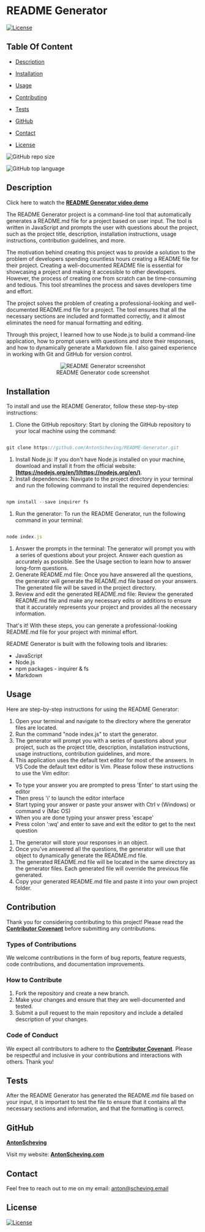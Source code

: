 # README Generator

  [![License](https://img.shields.io/static/v1?label=License&message=MIT&color=blue&?style=plastic&logo=appveyor)](https://opensource.org/license/MIT)



## Table Of Content

- [Description](#description)

- [Installation](#installation)
- [Usage](#usage)
- [Contributing](#contribution)
- [Tests](#tests)
- [GitHub](#github)
- [Contact](#contact)
- [License](#license)




![GitHub repo size](https://img.shields.io/github/repo-size/AntonScheving/README-Generator?style=plastic)

  ![GitHub top language](https://img.shields.io/github/languages/top/AntonScheving/README-Generator?style=plastic)



## Description
Click here to watch the 
<a href="https://youtu.be/9iVQFaRaNV8"><strong>README Generator video demo</a></strong>

  The README Generator project is a command-line tool that automatically generates a README.md file for a project based on user input. The tool is written in JavaScript and prompts the user with questions about the project, such as the project title, description, installation instructions, usage instructions, contribution guidelines, and more.

The motivation behind creating this project was to provide a solution to the problem of developers spending countless hours creating a README file for their project. Creating a well-documented README file is essential for showcasing a project and making it accessible to other developers. However, the process of creating one from scratch can be time-consuming and tedious. This tool streamlines the process and saves developers time and effort.

The project solves the problem of creating a professional-looking and well-documented README.md file for a project. The tool ensures that all the necessary sections are included and formatted correctly, and it almost eliminates the need for manual formatting and editing.

Through this project, I learned how to use Node.js to build a command-line application, how to prompt users with questions and store their responses, and how to dynamically generate a Markdown file. I also gained experience in working with Git and GitHub for version control.









<p align="center">
  <img alt="README Generator screenshot" [Screenshot] src="assets/images/README-Generator-Screenshot.png"><br>
README Generator code screenshot
</p>





## Installation

To install and use the README Generator, follow these step-by-step instructions:

1. Clone the GitHub repository: Start by cloning the GitHub repository to your local machine using the command:

```jsx

git clone https://github.com/AntonScheving/README-Generator.git
```

1. Install Node.js: If you don't have Node.js installed on your machine, download and install it from the official website: **[https://nodejs.org/en/](https://nodejs.org/en/)**.
2. Install dependencies: Navigate to the project directory in your terminal and run the following command to install the required dependencies:

```jsx

npm install --save inquirer fs
```

1. Run the generator: To run the README Generator, run the following command in your terminal:

```jsx

node index.js
```

1. Answer the prompts in the terminal: The generator will prompt you with a series of questions about your project. Answer each question as accurately as possible. See the Usage section to learn how to answer long-form questions.
2. Generate README.md file: Once you have answered all the questions, the generator will generate the README.md file based on your answers. The generated file will be saved in the project directory.
3. Review and edit the generated README.md file: Review the generated README.md file and make any necessary edits or additions to ensure that it accurately represents your project and provides all the necessary information.

That's it! With these steps, you can generate a professional-looking README.md file for your project with minimal effort.





README Generator is built with the following tools and libraries: <ul><li>JavaScript</li> <li>Node.js</li> <li>npm packages - inquirer & fs</li> <li>Markdown</li></ul>





## Usage
 
Here are step-by-step instructions for using the README Generator:

1. Open your terminal and navigate to the directory where the generator files are located.
2. Run the command "node index.js" to start the generator.
3. The generator will prompt you with a series of questions about your project, such as the project title, description, installation instructions, usage instructions, contribution guidelines, and more.
4. This application uses the default text editor for most of the answers. In VS Code the default text editor is Vim. Please follow these instructions to use the Vim editor: 
- To type your answer you are prompted to press  'Enter' to start using the editor
- Then press 'i' to launch the editor interface
- Start typing your answer or paste your answer with Ctrl v (Windows) or command v (Mac OS)
- When you are done typing your answer press 'escape'
- Press colon ‘:wq’ and enter to save and exit the editor to get to the next question
1. The generator will store your responses in an object.
2. Once you've answered all the questions, the generator will use that object to dynamically generate the README.md file.
3. The generated README.md file will be located in the same directory as the generator files. Each generated file will override the previous file generated.
4. Copy your generated README.md file and paste it into your own project folder.






## Contribution
 
Thank you for considering contributing to this project! Please read the **[Contributor Covenant](https://www.contributor-covenant.org/)** before submitting any contributions.

### **Types of Contributions**

We welcome contributions in the form of bug reports, feature requests, code contributions, and documentation improvements.

### **How to Contribute**

1. Fork the repository and create a new branch.
2. Make your changes and ensure that they are well-documented and tested.
3. Submit a pull request to the main repository and include a detailed description of your changes.

### **Code of Conduct**

We expect all contributors to adhere to the **[Contributor Covenant](https://www.contributor-covenant.org/)**. Please be respectful and inclusive in your contributions and interactions with others. Thank you!






## Tests
 
After the README Generator has generated the README.md file based on your input, it is important to test the file to ensure that it contains all the necessary sections and information, and that the formatting is correct. 






## GitHub

<a href="https://github.com/AntonScheving"><strong>AntonScheving</a></strong>



<p>Visit my website: <strong><a href="www.antonscheving.com">AntonScheving.com</a></strong></p>





## Contact

Feel free to reach out to me on my email:
anton@scheving.email





## License

[![License](https://img.shields.io/static/v1?label=Licence&message=MIT&color=blue)](https://opensource.org/license/MIT)


